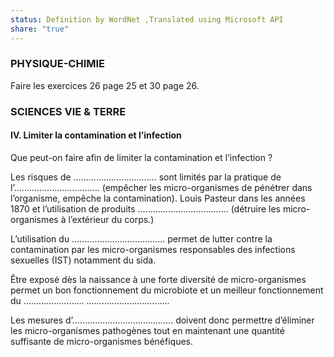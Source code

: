 ```yaml
---
status: Definition by WordNet ,Translated using Microsoft API
share: "true"
---
```

### PHYSIQUE-CHIMIE
Faire les exercices 26 page 25 et 30 page 26.

### SCIENCES VIE & TERRE
#### **IV. Limiter la contamination et l’infection**

Que peut-on faire afin de limiter la contamination et l’infection ?

Les risques de …………………………… sont limités par la pratique de l’……………………………. (empêcher les micro-organismes de pénétrer dans l’organisme, empêche la contamination). Louis Pasteur dans les années 1870 et l’utilisation de produits ……………………………… (détruire les micro-organismes à l’extérieur du corps.)

L’utilisation du ………………………………. permet de lutter contre la contamination par les micro-organismes responsables des infections sexuelles (IST) notamment du sida.

Être exposé dès la naissance à une forte diversité de micro-organismes permet un bon fonctionnement du microbiote et un meilleur fonctionnement du …………………… …………………………...

Les mesures d’…………………………………. doivent donc permettre d’éliminer les micro-organismes pathogènes tout en maintenant une quantité suffisante de micro-organismes bénéfiques.